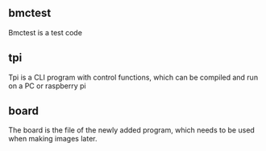 ## bmctest
Bmctest is a test code

## tpi
Tpi is a CLI program with control functions, which can be compiled and run on a PC or raspberry pi

## board
The board is the file of the newly added program, which needs to be used when making images later.

